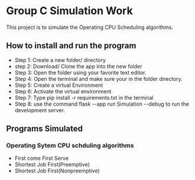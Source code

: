 # Group C Simulation Work
This project is to simulate the Operating CPU Scheduling algorithms.

## How to install and run the program
* Step 1: Create a new folder/ directory
* step 2: Download/ Clone the app into the new folder
* Step 3: Open the folder using your favorite text editor.
* Step 4: Open the terminal and make sure your in the folder directory.
* Step 5: Create a virtual Environment
* Step 6: Activate the virtual environment
* Step 7: Type pip install -r requirements.txt in the terminal
* Step 8: use the command flask --app run Simulation --debug to run the development server.

## Programs Simulated
### Operating Sytem CPU schduling algorithms
 * First come First Serve
 * Shortest Job First(Preemptive)
 * Shortest Job First(Nonpreemptive)
